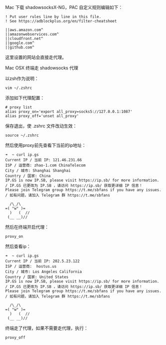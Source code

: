 Mac 下载 shadowsocksX-NG，PAC 自定义规则编辑如下：

```
! Put user rules line by line in this file.
! See https://adblockplus.org/en/filter-cheatsheet

||aws.amazon.com^
||amazonwebservices.com^
||cloudfront.net^
||google.com^
||github.com^
```

这里设置的网站会直接走代理。

Mac OSX 终端走 shadowsocks 代理

以zsh作为说明：

```
vim ~/.zshrc  
```

添加如下代理配置：

```
# proxy list
alias proxy_on='export all_proxy=socks5://127.0.0.1:1087'
alias proxy_off='unset all_proxy'
```

保存退出，使 .zshrc 文件改动生效：

```
source ~/.zshrc
```

然后使用proxy前先查看下当前的ip地址：

```
➜  ~ curl ip.gs
Current IP / 当前 IP: 121.46.231.66
ISP / 运营商: zhao-1.com ChinaTelecom
City / 城市: Shanghai Shanghai
Country / 国家: China
IP.GS is now IP.SB, please visit https://ip.sb/ for more information. / IP.GS 已更改为 IP.SB ，请访问 https://ip.sb/ 获取更详细 IP 信息！
Please join Telegram group https://t.me/sbfans if you have any issues. / 如有问题，请加入 Telegram 群 https://t.me/sbfans

  /\_/\
=( °w° )=
  )   (  //
 (__ __)//
```

然后在终端开启代理：

```
proxy_on
```

然后查看ip：

```
➜  ~ curl ip.gs
Current IP / 当前 IP: 202.5.23.122
ISP / 运营商:  hostus.us
City / 城市: Los Angeles California
Country / 国家: United States
IP.GS is now IP.SB, please visit https://ip.sb/ for more information. / IP.GS 已更改为 IP.SB ，请访问 https://ip.sb/ 获取更详细 IP 信息！
Please join Telegram group https://t.me/sbfans if you have any issues. / 如有问题，请加入 Telegram 群 https://t.me/sbfans

  /\_/\
=( °w° )=
  )   (  //
 (__ __)//
```

终端走了代理，如果不需要走代理，执行：

```
proxy_off
```
